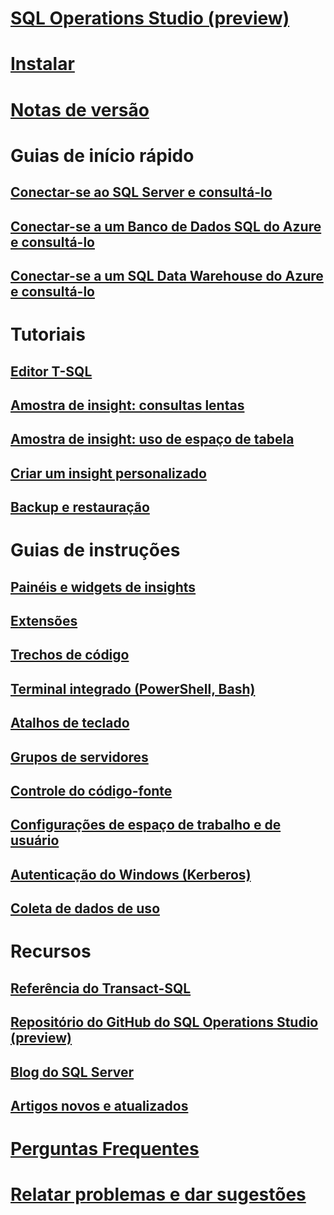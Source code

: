 # [SQL Operations Studio (preview)](what-is.md)
# [Instalar](download.md)
# [Notas de versão](release-notes.md)
# Guias de início rápido
## [Conectar-se ao SQL Server e consultá-lo](quickstart-sql-server.md)
## [Conectar-se a um Banco de Dados SQL do Azure e consultá-lo](quickstart-sql-database.md)
## [Conectar-se a um SQL Data Warehouse do Azure e consultá-lo](quickstart-sql-dw.md)
# Tutoriais
## [Editor T-SQL](tutorial-sql-editor.md) 
## [Amostra de insight: consultas lentas](tutorial-qds-sql-server.md)
## [Amostra de insight: uso de espaço de tabela](tutorial-table-space-sql-server.md)
## [Criar um insight personalizado](tutorial-build-custom-insight-sql-server.md) 
## [Backup e restauração](tutorial-backup-restore-sql-server.md)
# Guias de instruções
## [Painéis e widgets de insights](insight-widgets.md)
## [Extensões](extensions.md)
## [Trechos de código](code-snippets.md)
## [Terminal integrado (PowerShell, Bash)](integrated-terminal.md)
## [Atalhos de teclado](keyboard-shortcuts.md)
## [Grupos de servidores](server-groups.md)
## [Controle do código-fonte](source-control.md)
## [Configurações de espaço de trabalho e de usuário](settings.md)
## [Autenticação do Windows (Kerberos)](enable-kerberos.md)
## [Coleta de dados de uso](usage-data-collection.md)
# Recursos
## [Referência do Transact-SQL](../t-sql/language-reference.md)
## [Repositório do GitHub do SQL Operations Studio (preview)](https://www.github.com/Microsoft/SqlOpsStudio)
## [Blog do SQL Server](https://blogs.technet.microsoft.com/dataplatforminsider/)
## [Artigos novos e atualizados](new-updated-sql-operations-studio.md)
# [Perguntas Frequentes](faq.md)
# [Relatar problemas e dar sugestões](https://github.com/microsoft/sqlopsstudio/issues)
